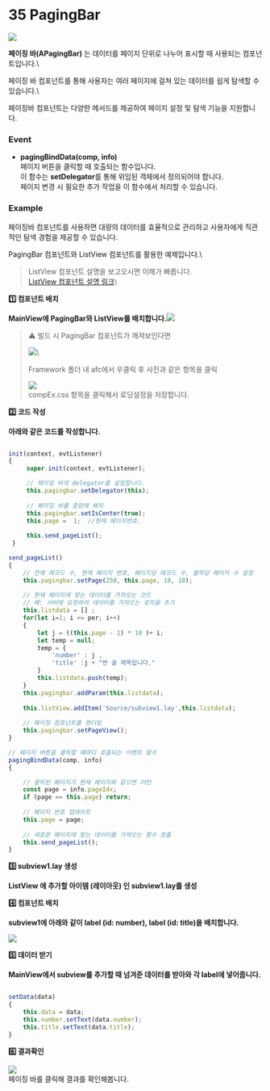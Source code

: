 # 35 PagingBar

![](https://wikidocs.net/images/page/274096/pagingbar.png)

**페이징 바(APagingBar)** 는 데이터를 페이지 단위로 나누어 표시할 때 사용되는 컴포넌트입니다.\


페이징 바 컴포넌트를 통해 사용자는 여러 페이지에 걸쳐 있는 데이터를 쉽게 탐색할 수 있습니다.\


페이징바 컴포넌트는 다양한 메서드를 제공하여 페이지 설정 및 탐색 기능을 지원합니다.

### Event

* **pagingBindData(comp, info)**\
  페이지 버튼을 클릭할 때 호출되는 함수입니다.\
  이 함수는 **setDelegator**를 통해 위임된 객체에서 정의되어야 합니다.\
  페이지 변경 시 필요한 추가 작업을 이 함수에서 처리할 수 있습니다.

### Example

페이징바 컴포넌트를 사용하면 대량의 데이터를 효율적으로 관리하고 사용자에게 직관적인 탐색 경험을 제공할 수 있습니다.

PagingBar 컴포넌트와 ListView 컴포넌트를 활용한 예제입니다.\


> ListView 컴포넌트 설명을 보고오시면 이해가 빠릅니다.\
> [ListView 컴포넌트 설명 링크](https://wikidocs.net/24833)\
>

**1️⃣ 컴포넌트 배치**

**MainView에 PagingBar와 ListView를 배치합니다.**![](https://wikidocs.net/images/page/274096/pagingbar_ex.png)

> ⚠️ 빌드 시 PagingBar 컴포넌트가 깨져보인다면
>
> ![](https://wikidocs.net/images/page/274096/afc.png)\
>
>
> Framework 폴더 내 afc에서 우클릭 후 사진과 같은 항목을 클릭
>
> ![](https://wikidocs.net/images/page/274096/compex.png)\
> compEx.css 항목을 클릭해서 로딩설정을 저장합니다.

**2️⃣ 코드 작성**

**아래와 같은 코드를 작성합니다.**

```javascript

init(context, evtListener) 
{
	 super.init(context, evtListener); 

	 // 페이징 바의 delegator를 설정합니다. 
	 this.pagingbar.setDelegator(this);
	 
	 // 페이징 바를 중앙에 배치
	 this.pagingbar.setIsCenter(true);
	 this.page =  1;  //현재 페이지번호.
	 
	 this.send_pageList();
 } 

send_pageList() 
{ 
	// 전체 레코드 수, 현재 페이지 번호, 페이지당 레코드 수, 블럭당 페이지 수 설정 
	this.pagingbar.setPage(250, this.page, 10, 10); 
	
	// 현재 페이지에 맞는 데이터를 가져오는 코드
	// 예: 서버에 요청하여 데이터를 가져오는 로직을 추가
	this.listdata = [] ;
	for(let i=1; i <= per; i++)
	{
	 	let j = ((this.page - 1) * 10 )+ i;
	 	let temp = null;
	 	temp = {
			'number' : j ,
			'title' :j + "번 글 제목입니다."
		}
		this.listdata.push(temp);
	}
	this.pagingbar.addParam(this.listdata);
	
    this.listView.addItem('Source/subview1.lay',this.listdata);
	
	// 페이징 컴포넌트를 렌더링
	this.pagingbar.setPageView();  
} 

// 페이지 버튼을 클릭할 때마다 호출되는 이벤트 함수 
pagingBindData(comp, info) 
{ 

	// 클릭된 페이지가 현재 페이지와 같으면 리턴 
	const page = info.pageIdx; 
	if (page == this.page) return; 
	
	// 페이지 번호 업데이트 
	this.page = page; 
	
	// 새로운 페이지에 맞는 데이터를 가져오는 함수 호출 
	this.send_pageList(); 
}

```

**3️⃣ subview1.lay 생성**

**ListView 에 추가할 아이템 (레이아웃) 인 subview1.lay를 생성**

**4️⃣ 컴포넌트 배치**

**subview1에 아래와 같이 label (id: number), label (id: title)을 배치합니다.**

![](https://wikidocs.net/images/page/274096/pagingbar_sublay.png)

**5️⃣ 데이터 받기**

**MainView에서 subview를 추가할 때 넘겨준 데이터를 받아와 각 label에 넣어줍니다.**

```javascript

setData(data)
{
	this.data = data;
	this.number.setText(data.number);
	this.title.setText(data.title);
}

```

**6️⃣ 결과확인**

![](https://wikidocs.net/images/page/274096/pagingbar_res.png)\
페이징 바를 클릭해 결과를 확인해봅니다.
